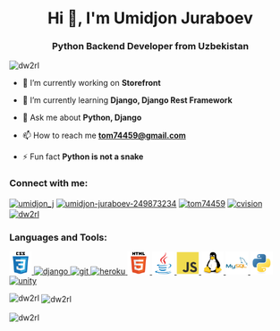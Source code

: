 <h1 align="center">Hi 👋, I'm Umidjon Juraboev</h1>
<h3 align="center">Python Backend Developer from Uzbekistan</h3>

<p align="left"> <img src="https://komarev.com/ghpvc/?username=dw2rl&label=Profile%20views&color=0e75b6&style=flat" alt="dw2rl" /> </p>

- 🔭 I’m currently working on **Storefront**

- 🌱 I’m currently learning **Django, Django Rest Framework**

- 💬 Ask me about **Python, Django**

- 📫 How to reach me **tom74459@gmail.com**

- ⚡ Fun fact **Python is not a snake**

<h3 align="left">Connect with me:</h3>
<p align="left">
<a href="https://twitter.com/umidjon_j" target="blank"><img align="center" src="https://raw.githubusercontent.com/rahuldkjain/github-profile-readme-generator/master/src/images/icons/Social/twitter.svg" alt="umidjon_j" height="30" width="40" /></a>
<a href="https://linkedin.com/in/umidjon-juraboev-249873234" target="blank"><img align="center" src="https://raw.githubusercontent.com/rahuldkjain/github-profile-readme-generator/master/src/images/icons/Social/linked-in-alt.svg" alt="umidjon-juraboev-249873234" height="30" width="40" /></a>
<a href="https://www.hackerrank.com/tom74459" target="blank"><img align="center" src="https://raw.githubusercontent.com/rahuldkjain/github-profile-readme-generator/master/src/images/icons/Social/hackerrank.svg" alt="tom74459" height="30" width="40" /></a>
<a href="https://codeforces.com/profile/cvision" target="blank"><img align="center" src="https://raw.githubusercontent.com/rahuldkjain/github-profile-readme-generator/master/src/images/icons/Social/codeforces.svg" alt="cvision" height="30" width="40" /></a>
<a href="https://www.leetcode.com/dw2rl" target="blank"><img align="center" src="https://raw.githubusercontent.com/rahuldkjain/github-profile-readme-generator/master/src/images/icons/Social/leet-code.svg" alt="dw2rl" height="30" width="40" /></a>
</p>

<h3 align="left">Languages and Tools:</h3>
<p align="left"> <a href="https://www.w3schools.com/css/" target="_blank" rel="noreferrer"> <img src="https://raw.githubusercontent.com/devicons/devicon/master/icons/css3/css3-original-wordmark.svg" alt="css3" width="40" height="40"/> </a> <a href="https://www.djangoproject.com/" target="_blank" rel="noreferrer"> <img src="https://cdn.worldvectorlogo.com/logos/django.svg" alt="django" width="40" height="40"/> </a> <a href="https://git-scm.com/" target="_blank" rel="noreferrer"> <img src="https://www.vectorlogo.zone/logos/git-scm/git-scm-icon.svg" alt="git" width="40" height="40"/> </a> <a href="https://heroku.com" target="_blank" rel="noreferrer"> <img src="https://www.vectorlogo.zone/logos/heroku/heroku-icon.svg" alt="heroku" width="40" height="40"/> </a> <a href="https://www.w3.org/html/" target="_blank" rel="noreferrer"> <img src="https://raw.githubusercontent.com/devicons/devicon/master/icons/html5/html5-original-wordmark.svg" alt="html5" width="40" height="40"/> </a> <a href="https://www.java.com" target="_blank" rel="noreferrer"> <img src="https://raw.githubusercontent.com/devicons/devicon/master/icons/java/java-original.svg" alt="java" width="40" height="40"/> </a> <a href="https://developer.mozilla.org/en-US/docs/Web/JavaScript" target="_blank" rel="noreferrer"> <img src="https://raw.githubusercontent.com/devicons/devicon/master/icons/javascript/javascript-original.svg" alt="javascript" width="40" height="40"/> </a> <a href="https://www.linux.org/" target="_blank" rel="noreferrer"> <img src="https://raw.githubusercontent.com/devicons/devicon/master/icons/linux/linux-original.svg" alt="linux" width="40" height="40"/> </a> <a href="https://www.mysql.com/" target="_blank" rel="noreferrer"> <img src="https://raw.githubusercontent.com/devicons/devicon/master/icons/mysql/mysql-original-wordmark.svg" alt="mysql" width="40" height="40"/> </a> <a href="https://www.python.org" target="_blank" rel="noreferrer"> <img src="https://raw.githubusercontent.com/devicons/devicon/master/icons/python/python-original.svg" alt="python" width="40" height="40"/> </a> <a href="https://unity.com/" target="_blank" rel="noreferrer"> <img src="https://www.vectorlogo.zone/logos/unity3d/unity3d-icon.svg" alt="unity" width="40" height="40"/> </a> </p>

<p><img align="left" src="https://github-readme-stats.vercel.app/api/top-langs?username=dw2rl&show_icons=true&locale=en&layout=compact" alt="dw2rl" /></p>

<p>&nbsp;<img align="center" src="https://github-readme-stats.vercel.app/api?username=dw2rl&show_icons=true&locale=en" alt="dw2rl" /></p>

<p><img align="center" src="https://github-readme-streak-stats.herokuapp.com/?user=dw2rl&" alt="dw2rl" /></p>
